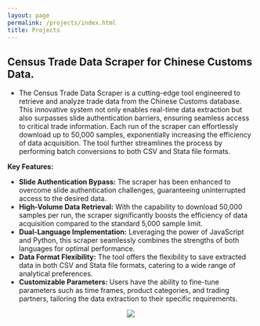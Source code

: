 ```yaml
---
layout: page
permalink: /projects/index.html
title: Projects
---
```


## Census Trade Data Scraper for Chinese Customs Data. 
- The Census Trade Data Scraper is a cutting-edge tool engineered to retrieve and analyze trade data from the Chinese Customs database. This innovative system not only enables real-time data extraction but also surpasses slide authentication barriers, ensuring seamless access to critical trade information. Each run of the scraper can effortlessly download up to 50,000 samples, exponentially increasing the efficiency of data acquisition. The tool further streamlines the process by performing batch conversions to both CSV and Stata file formats.

**Key Features:**

- **Slide Authentication Bypass:** The scraper has been enhanced to overcome slide authentication challenges, guaranteeing uninterrupted access to the desired data.
- **High-Volume Data Retrieval:** With the capability to download 50,000 samples per run, the scraper significantly boosts the efficiency of data acquisition compared to the standard 5,000 sample limit.
- **Dual-Language Implementation:** Leveraging the power of JavaScript and Python, this scraper seamlessly combines the strengths of both languages for optimal performance.
- **Data Format Flexibility:** The tool offers the flexibility to save extracted data in both CSV and Stata file formats, catering to a wide range of analytical preferences.
- **Customizable Parameters:** Users have the ability to fine-tune parameters such as time frames, product categories, and trading partners, tailoring the data extraction to their specific requirements.
 

<center>
<img src="/images/rf-siamese_overflow.png" >
</center>
<br>




<!--


## RFID-based and real-time gesture recognition system.
- [TMC 2022] "Real-time and Accurate Gesture Recognition with Commercial RFID Devices", Shigeng Zhang, Zijing Ma, Chengwei Yang, Xiaoyan Kui, Xuan Liu, Weiping Wang, Jianxin Wang, Song Guo
<center>
<img src="/images/reactor_hardware.png" >
</center>
<br>

<center>
<img src="/images/reactor_gestures.png" >
</center>
<br>

## RFID-based and real-time lip movement recognition system.
- [TMC 2022] "Hearme: Accurate and real-time lip reading based on commercial rfid devices", Shigeng Zhang, Zijing Ma, Kaixuan Lu, Xuan Liu, Jia Liu, Song Guo, Albert Y Zomaya, Jian Zhang, Jianxin Wang
<center>
<img src="/images/hearme_overflow.png" >
</center>
<br>

## Barrier coverage detection and formation.
- [WCNC 2020] "Exact algorithms for barrier coverage with line-based deployed rotatable directional sensors", Zijing Ma, Shuangjuan Li, Dong Huang <br>
- [Computer Science and Information Systems 2020] "Energy-efficient non-linear k-barrier coverage in mobile sensor network", Zijing Ma, Shuangjuan Li, Longkun Guo, Guohua Wang
<center>
<img src="/images/exact_example.png" >
</center>
<br>


# Open-source Projects

<br>

#### [FZU-Flying-Book 福州大学飞跃手册](https://fzu-fly.online/)

This is the flying handbook for FZU students. Many outstanding graduates of Fuzhou University leave their unique experiences, valuable wisdom, and sincere wishes in this flying-handbook.

#### [FZU-LaTeX-template 精美学术模版](https://github.com/GuangLun2000/FZU-latex-template)

Many elegant LaTeX templates designed for FZU students, including Beamer Theme Slides, Recommendation Letters and Undergraduate Thesis Template.

#### [miec-lance 自动化系修读材料](https://github.com/GuangLun2000/miec-lance )

This repo is where I keep track of my incredible journey at FZU-MIEC. You can learn RIDS & CSEE better by refering to this repo, but **please do not directly copy my assignments, codes and any reports!**

-->

